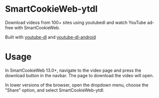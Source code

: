 # SmartCookieWeb-ytdl

Download videos from 100+ sites using youtubedl and watch YouTube ad-free with SmartCookieWeb. 

Built with [youtube-dl](https://https://github.com/ytdl-org/youtube-dl) and [youtube-dl-android](https://github.com/yausername/youtubedl-android)

# Usage

In SmartCookieWeb 13.0+, navigate to the video page and press the download button in the navbar. The page to download the video will open.

In lower versions of the browser, open the dropdown menu, choose the "Share" option, and select SmartCookieWeb-ytdl.
